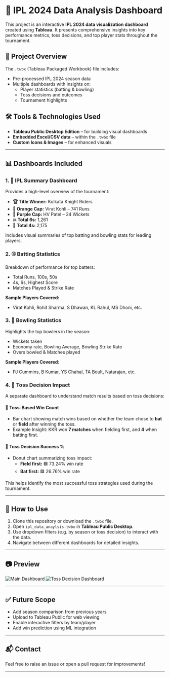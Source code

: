 # 🏏 IPL 2024 Data Analysis Dashboard

This project is an interactive **IPL 2024 data visualization dashboard** created using **Tableau**. It presents comprehensive insights into key performance metrics, toss decisions, and top player stats throughout the tournament.

## 📁 Project Overview

The `.twbx` (Tableau Packaged Workbook) file includes:
- Pre-processed IPL 2024 season data
- Multiple dashboards with insights on:
  - Player statistics (batting & bowling)
  - Toss decisions and outcomes
  - Tournament highlights

## 🛠️ Tools & Technologies Used
- **Tableau Public Desktop Edition** – for building visual dashboards
- **Embedded Excel/CSV data** – within the `.twbx` file
- **Custom Icons & Images** – for enhanced visuals

---

## 📊 Dashboards Included

### 1. 📌 **IPL Summary Dashboard**
Provides a high-level overview of the tournament:
- **🏆 Title Winner:** Kolkata Knight Riders
- **🧡 Orange Cap:** Virat Kohli – 741 Runs
- **💜 Purple Cap:** HV Patel – 24 Wickets
- **💥 Total 6s:** 1,261  
- **🎯 Total 4s:** 2,175

Includes visual summaries of top batting and bowling stats for leading players.

### 2. ⚾ **Batting Statistics**
Breakdown of performance for top batters:
- Total Runs, 100s, 50s
- 4s, 6s, Highest Score
- Matches Played & Strike Rate

**Sample Players Covered:**
- Virat Kohli, Rohit Sharma, S Dhawan, KL Rahul, MS Dhoni, etc.

### 3. 🎯 **Bowling Statistics**
Highlights the top bowlers in the season:
- Wickets taken
- Economy rate, Bowling Average, Bowling Strike Rate
- Overs bowled & Matches played

**Sample Players Covered:**
- PJ Cummins, B Kumar, YS Chahal, TA Boult, Natarajan, etc.

### 4. 🧾 **Toss Decision Impact**
A separate dashboard to understand match results based on toss decisions:

#### 🔹 Toss-Based Win Count
- Bar chart showing match wins based on whether the team chose to **bat** or **field** after winning the toss.
- Example Insight: KKR won **7 matches** when fielding first, and **4** when batting first.

#### 🔹 Toss Decision Success %
- Donut chart summarizing toss impact:
  - **Field first:** 🟦 73.24% win rate
  - **Bat first:** 🟦 26.76% win rate

This helps identify the most successful toss strategies used during the tournament.

---

## 🧭 How to Use

1. Clone this repository or download the `.twbx` file.
2. Open `ipl_data_anaylsis.twbx` in **Tableau Public Desktop**.
3. Use dropdown filters (e.g. by season or toss decision) to interact with the data.
4. Navigate between different dashboards for detailed insights.

---

## 📷 Preview

![Main Dashboard](./270ba8a5-31dc-4f92-bc04-e97eb6c8c229.png)
![Toss Decision Dashboard](./c9742884-92d6-4ba4-bc5e-a18dd308c1c1.png)

---

## ✅ Future Scope
- Add season comparison from previous years
- Upload to Tableau Public for web viewing
- Enable interactive filters by team/player
- Add win prediction using ML integration

---

## 📬 Contact

Feel free to raise an issue or open a pull request for improvements!

---

